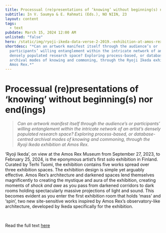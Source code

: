 ```yaml
---
title: Processual (re)presentations of ‘knowing’ without beginning(s) nor end(ings)
subtitle: In V. Saumya & E. Rahmati (Eds.), NO NIIN, 23
layout: content
tags:
  - text
pubdate: March 15, 2024 12:00 AM
unlisted: "false"
hero: /static/img/ryoji-ikeda-data-verse-2-2019.-exhibition-at-amos-rex-27.9.2023–25.2.2024.-photo-tuomas-uusheimo-amos-rex-7-.jpg
shortdesc: "*Can an artwork manifest itself through the audience’s or
  participants’ willing entanglement within the intricate network of an artist’s
  densely populated research space? Exploring process-based, or database-centred
  archival modes of knowing and commoning, through the Ryoji Ikeda exhibition at
  Amos Rex.*"
---
```

# Processual (re)presentations of ‘knowing’ without beginning(s) nor end(ings)

> *Can an artwork manifest itself through the audience’s or participants’ willing entanglement within the intricate network of an artist’s densely populated research space? Exploring process-based, or database-centred archival modes of knowing and commoning, through the Ryoji Ikeda exhibition at Amos Rex.*

‘Ryoji Ikeda’, on view at the Amos Rex Museum from September 27, 2023, to February 25, 2024, is the eponymous artist’s first solo exhibition in Finland. Curated by Terhi Tuomi, the exhibition contains five works spread over three exhibition spaces. The exhibition design is simple yet arguably effective. Amos Rex’s architecture and darkened spaces lend themselves magnificently to creating the mystique and aura of the exhibition, creating moments of *shock and awe* as you pass from darkened corridors to dark rooms holding spectacularly massive projections of light and sound. This becomes evident as you enter the first exhibition room that holds ‘mass’ and ‘spin’, two new site-sensitive works inspired by Amos Rex’s observatory-like architecture, developed by Ikeda specifically for the exhibition.

<br/>

Read the full text [here](https://no-niin.com/issue-23/processual-representations-of-knowing-without-beginnings-nor-endings/)